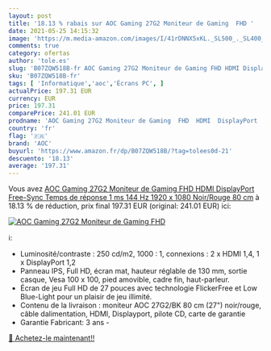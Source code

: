 ```yaml
---
layout: post
title: '18.13 % rabais sur AOC Gaming 27G2 Moniteur de Gaming  FHD '
date: 2021-05-25 14:15:32
image: 'https://m.media-amazon.com/images/I/41rDNNX5xKL._SL500_._SL400_.jpg'
comments: true
category: ofertas
author: 'tole.es'
slug: 'B07ZQW518B-fr AOC Gaming 27G2 Moniteur de Gaming FHD HDMI DisplayPort...'
sku: 'B07ZQW518B-fr'
tags: [ 'Informatique','aoc','Écrans PC', ]
actualPrice: 197.31 EUR
currency: EUR
price: 197.31
comparePrice: 241.01 EUR
prodname: 'AOC Gaming 27G2 Moniteur de Gaming  FHD  HDMI  DisplayPort  Free-Sync  Temps de réponse 1 ms  144 Hz  1920 x 1080  Noir/Rouge 80 cm'
country: 'fr'
flag: '🇫🇷'
brand: 'AOC'
buyurl: 'https://www.amazon.fr/dp/B07ZQW518B/?tag=tolees0d-21'
descuento: '18.13'
average: '197.31'
---
```


Vous avez [AOC Gaming 27G2 Moniteur de Gaming  FHD  HDMI  DisplayPort  Free-Sync  Temps de réponse 1 ms  144 Hz  1920 x 1080  Noir/Rouge 80 cm](https://www.amazon.fr/dp/B07ZQW518B/?tag=tolees0d-21)  à  18.13 % de réduction, prix final  197.31 EUR (original: 241.01 EUR) ici:

[![AOC Gaming 27G2 Moniteur de Gaming  FHD ](https://m.media-amazon.com/images/I/41rDNNX5xKL._SL500_._SL400_.jpg)](https://www.amazon.fr/dp/B07ZQW518B/?tag=tolees0d-21)

ℹ️:

- Luminosité/contraste : 250 cd/m2, 1000 : 1, connexions : 2 x HDMI 1,4, 1 x DisplayPort 1,2
- Panneau IPS, Full HD, écran mat, hauteur réglable de 130 mm, sortie casque, Vesa 100 x 100, pied amovible, cadre fin, haut-parleur.
- Écran de jeu Full HD de 27 pouces avec technologie FlickerFree et Low Blue-Light pour un plaisir de jeu illimité.
- Contenu de la livraison : moniteur AOC 27G2/BK 80 cm (27") noir/rouge, câble dalimentation, HDMI, Displayport, pilote CD, carte de garantie
- Garantie Fabricant: 3 ans -

[🛒 Achetez-le maintenant!!](https://www.amazon.fr/dp/B07ZQW518B/?tag=tolees0d-21)
